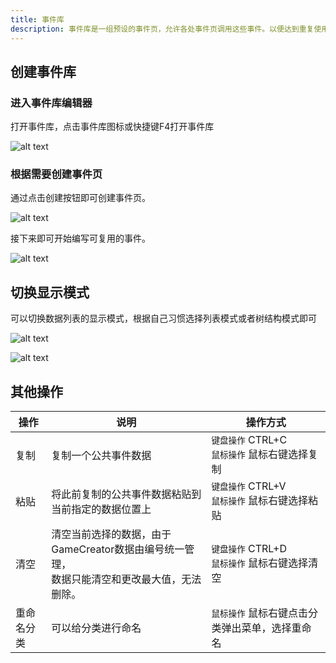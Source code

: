 ```yaml
---
title: 事件库
description: 事件库是一组预设的事件页，允许各处事件页调用这些事件。以便达到重复使用的效果。
---
```


## 创建事件库

### 进入事件库编辑器

打开事件库，点击事件库图标或快捷键F4打开事件库

![alt text](https://cdn.gcw.wiki.wiki/gcw/image/zh_hans/getting-started/15.event/5.events/image.png)

### 根据需要创建事件页

通过点击创建按钮即可创建事件页。

![alt text](https://cdn.gcw.wiki.wiki/gcw/image/zh_hans/getting-started/15.event/5.events/image-1.png)

接下来即可开始编写可复用的事件。

![alt text](https://cdn.gcw.wiki.wiki/gcw/image/zh_hans/getting-started/15.event/5.events/image-2.png)

## 切换显示模式

可以切换数据列表的显示模式，根据自己习惯选择列表模式或者树结构模式即可

![alt text](https://cdn.gcw.wiki.wiki/gcw/image/zh_hans/getting-started/15.event/5.events/image-3.png)

![alt text](https://cdn.gcw.wiki.wiki/gcw/image/zh_hans/getting-started/15.event/5.events/image-4.png)

## 其他操作

| 操作       | 说明                                                                                            | 操作方式                                         |
| ---------- | ----------------------------------------------------------------------------------------------- | ------------------------------------------------ |
| 复制       | 复制一个公共事件数据                                                                            | `键盘操作` CTRL+C<br>`鼠标操作` 鼠标右键选择复制 |
| 粘贴       | 将此前复制的公共事件数据粘贴到当前指定的数据位置上                                              | `键盘操作` CTRL+V<br>`鼠标操作` 鼠标右键选择粘贴 |
| 清空       | 清空当前选择的数据，由于GameCreator数据由编号统一管理，<br>数据只能清空和更改最大值，无法删除。 | `键盘操作` CTRL+D<br>`鼠标操作` 鼠标右键选择清空 |
| 重命名分类 | 可以给分类进行命名                                                                              | `鼠标操作` 鼠标右键点击分类弹出菜单，选择重命名  |
